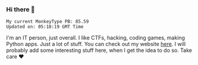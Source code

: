 ### Hi there 👋
<!-- PB START -->
```
My current MonkeyType PB: 85.59
Updated on: 05:18:19 GMT Time
```
<!-- PB END -->
I'm an IT person, just overall. I like CTFs, hacking, coding games, making Python apps. Just a lot of stuff.
You can check out my website [here](https://skill3472.github.io/).
I will probably add some interesting stuff here, when I get the idea to do so. Take care ❤️
